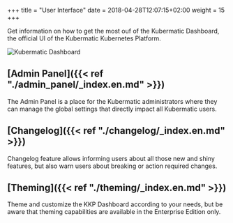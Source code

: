 +++
title = "User Interface"
date = 2018-04-28T12:07:15+02:00
weight = 15
+++

Get information on how to get the most ouf of the Kubermatic Dashboard, the official UI of the Kubermatic Kubernetes Platform.

![](/img/kubermatic/master/ui/dashboard.png?height=400px&classes=shadow,border "Kubermatic Dashboard")

## [Admin Panel]({{< ref "./admin_panel/_index.en.md" >}})
The Admin Panel is a place for the Kubermatic administrators where they can manage the global settings that directly
impact all Kubermatic users.

## [Changelog]({{< ref "./changelog/_index.en.md" >}})
Changelog feature allows informing users about all those new and shiny features, but also warn users about breaking
or action required changes.

## [Theming]({{< ref "./theming/_index.en.md" >}})
Theme and customize the KKP Dashboard according to your needs, but be aware that theming capabilities are available in
the Enterprise Edition only.
